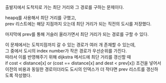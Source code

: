 출발지에서 도착지로 가는 최단 거리와 그 경로를 구하는 문제이다.

heapq를 사용해서 최단 거리를 구했고,  
prev 리스트에는 해당 지점까지 오는데 최단 거리가 되는 직전의 도시를 저장했다.

마지막에 prev를 통해 거슬러 올라가면서 최단 거리가 되는 경로를 구할 수 있다.

이 문제에서는 도착지점까지 갈 수 있는 경로가 여러 개 존재할 수 있는데,  
그 중에서 도시의 index number가 작은 경로가 우선순위를 가진다.  
따라서 이를 반영해주기 위해 dijkstra 메서드에 최단 거리를 갱신할 때  
if cost < distance[x] or (cost == distance[x] and dest < prev[x]) 조건을 넣어서  
이전의 비용과 동일한 경로이더라도 도시의 인덱스가 더 작다면 prev 리스트를 갱신하도록 작성했다.
